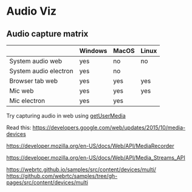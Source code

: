 # Audio Viz

## Audio capture matrix

|                       | Windows | MacOS     | Linux  |
| --------------------- | ------- | --------- | ------ |
| System audio web      | yes     | no        | no     |
| System audio electron | yes     | no        |        |
| Browser tab web       | yes     | yes       | yes    |
| Mic web               | yes     | yes       | yes    |
| Mic electron          | yes     | yes       |        |

Try capturing audio in web using [getUserMedia](https://developer.mozilla.org/en-US/docs/Web/API/MediaDevices/getUserMedia)

Read this: https://developers.google.com/web/updates/2015/10/media-devices

https://developer.mozilla.org/en-US/docs/Web/API/MediaRecorder

https://developer.mozilla.org/en-US/docs/Web/API/Media_Streams_API

https://webrtc.github.io/samples/src/content/devices/multi/
https://github.com/webrtc/samples/tree/gh-pages/src/content/devices/multi
